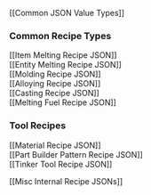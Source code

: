 [[Common JSON Value Types]]  

### Common Recipe Types
[[Item Melting Recipe JSON]]  
[[Entity Melting Recipe JSON]]  
[[Molding Recipe JSON]]  
[[Alloying Recipe JSON]]  
[[Casting Recipe JSON]]  
[[Melting Fuel Recipe JSON]]  

### Tool Recipes
[[Material Recipe JSON]]  
[[Part Builder Pattern Recipe JSON]]  
[[Tinker Tool Recipe JSON]]  

[[Misc Internal Recipe JSONs]]